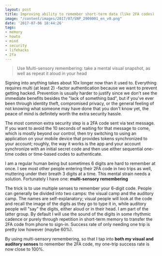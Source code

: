 ```yaml
---
layout: post
title: Improving ability to remember short-term data (like 2FA codes)
image: "/content/images/2017/07/SNP_2909001_en_v0.png"
date: '2017-07-06 18:44:26'
tags:
- memory
- howto
- mind
- security
- lifehacks
- 2fa
---
```


> Use Multi-sensory remembering: take a mental visual snapshot, as well as repeat it aloud in your head

Signing into anything takes about 10x longer now than it used to. Everything requires multi (at least 2) -factor authentication because we want to prevent getting hacked. Prevention is usually harder to justify since we don't see the immediate benefits besides the "lack of something bad", but if you've ever been through identity theft, compromised privacy, or the general feeling of not knowing what someone may have done that you don't know yet, the peace of mind is definitely worth the extra security hassle.

The most common extra security step is a 2FA code sent via text message. If you want to avoid the 10 seconds of waiting for that message to come, which is mostly beyond our control, then try switching to using an application on your mobile device that provides tokens synchronized to your account; roughly, the way it works is the app and your account synchronize with an initial secret code and then use either sequential one-time codes or time-based codes to authenticate.

I am a regular human being but sometimes 6 digits are hard to remember at once. I see most other people entering their 2FA code in two trips as well, muttering under their breath 3 digits at a time. This mental strain needs a solution. Fortunately I have one: **multi-sensory remembering**

The trick is to use multiple senses to remember your 6-digit code. People can generally be divided into two camps: the visual camp and the auditory camp. The names are self-explanatory; visual people will look at the code and recall the image of the digits as they go to type it in, while auditory people will "say" the digits, either aloud or in their head. I am part of the latter group. By default I will use the sound of the digits in some rhythmic cadence or purely through repetition in short-term memory to transfer the 2FA code from phone to sign-in. Success rate of only needing one trip is pretty low however (maybe 60%).

By using multi-sensory remembering, so that I tap into **both my visual and auditory senses** to remember the 2FA code, my one-trip success rate is now close to 100%.